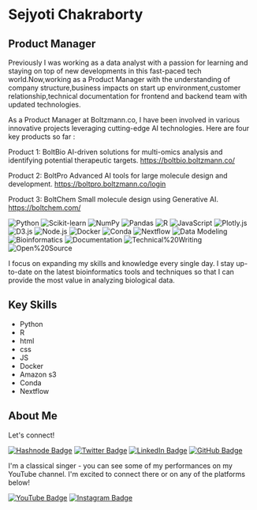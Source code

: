 # Sejyoti Chakraborty

## Product Manager

Previously I was working as a data analyst with a passion for learning and staying on top of new developments in this fast-paced tech world.Now,working as a Product Manager with the understanding of company structure,business impacts on start up environment,customer relationship,technical documentation for frontend and backend team with updated technologies.

As a Product Manager at Boltzmann.co, I have been involved in various innovative projects leveraging cutting-edge AI technologies. Here are four key products so far : 

Product 1: BoltBio
AI-driven solutions for multi-omics analysis and identifying potential therapeutic targets.
https://boltbio.boltzmann.co/

Product 2: BoltPro
Advanced AI tools for large molecule design and development.
https://boltpro.boltzmann.co/login

Product 3: BoltChem
Small molecule design using Generative AI.
https://boltchem.com/

![Python](https://img.shields.io/badge/-Python-3776AB?style=flat&logo=python&logoColor=white)
![Scikit-learn](https://img.shields.io/badge/-Scikit--learn-F7931E?style=flat&logo=scikit-learn&logoColor=white)
![NumPy](https://img.shields.io/badge/-NumPy-013243?style=flat&logo=numpy&logoColor=white)
![Pandas](https://img.shields.io/badge/-Pandas-150458?style=flat&logo=pandas&logoColor=white)
![R](https://img.shields.io/badge/-R-276DC3?style=flat&logo=r&logoColor=white)
![JavaScript](https://img.shields.io/badge/-JavaScript-F7DF1E?style=flat&logo=javascript&logoColor=white) 
![Plotly.js](https://img.shields.io/badge/-Plotly.js-3F4F75?style=flat&logo=plotly&logoColor=white)
![D3.js](https://img.shields.io/badge/-D3.js-F9A03C?style=flat&logo=d3.js&logoColor=white)
![Node.js](https://img.shields.io/badge/-Node.js-339933?style=flat&logo=node.js&logoColor=white)
![Docker](https://img.shields.io/badge/-Docker-2496ED?style=flat&logo=docker&logoColor=white)
![Conda](https://img.shields.io/badge/-Conda-4B8BBE?style=flat&logo=conda-forge&logoColor=white)
![Nextflow](https://img.shields.io/badge/-Nextflow-E8831D?style=flat&logo=nextflow&logoColor=white)
![Data Modeling](https://img.shields.io/badge/-Data%20Modeling-0C5176?style=flat)
![Bioinformatics](https://img.shields.io/badge/-Bioinformatics-41A043?style=flat)
![Documentation](https://img.shields.io/badge/-Documentation-0C5176?style=flat)
![Technical%20Writing](https://img.shields.io/badge/-Technical%20Writing-0C5176?style=flat)
![Open%20Source](https://img.shields.io/badge/-Open%20Source-26D198?style=flat)

I focus on expanding my skills and knowledge every single day. I stay up-to-date on the latest bioinformatics tools and techniques so that I can provide the most value in analyzing biological data.

## Key Skills
- Python
- R
- html
- css
- JS
- Docker
- Amazon s3
- Conda
- Nextflow

## About Me 
Let's connect!

[![Hashnode Badge](https://img.shields.io/badge/-hashnode-%23323330?style=for-the-badge&logo=hashnode&logoColor=white)](https://hashnode.com/@sejyotiarna)
[![Twitter Badge](https://img.shields.io/twitter/follow/Sejyotiarna?color=blue&label=%40Sejyotiarna&logo=twitter&logoColor=white&style=for-the-badge)](https://twitter.com/Sejyotiarna)
[![LinkedIn Badge](https://img.shields.io/badge/-LinkedIn-%230077B5?style=for-the-badge&logo=linkedin&logoColor=white)](https://www.linkedin.com/in/sejyoti-chakraborty-2124b519b/)
[![GitHub Badge](https://img.shields.io/badge/-GitHub-black?style=for-the-badge&logo=github&logoColor=white)](https://github.com/sejyoti)

I'm a classical singer - you can see some of my performances on my YouTube channel. I'm excited to connect there or on any of the platforms below!

[![YouTube Badge](https://img.shields.io/badge/-YouTube-%23FF0000?style=for-the-badge&logo=youtube&logoColor=white)](https://www.youtube.com/@sejyotiarna/about)
[![Instagram Badge](https://img.shields.io/badge/-Instagram-%23E4405F?style=for-the-badge&logo=instagram&logoColor=white)](https://www.instagram.com/sejyotiarna/)

